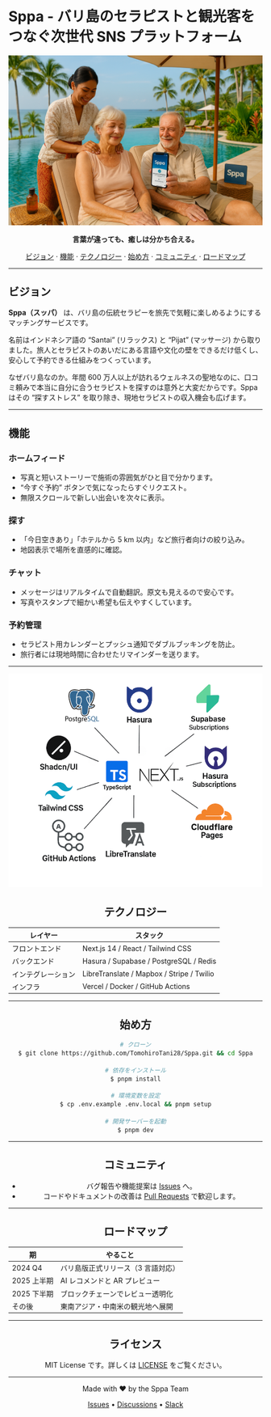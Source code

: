 # Sppa - バリ島のセラピストと観光客をつなぐ次世代 SNS プラットフォーム

<div align="center">
  <img src="public/images/sppa.png" alt="Sppa Logo" />
  <br/>
  <p>

  <strong>言葉が違っても、癒しは分かち合える。</strong>
  <p>
    <a href="#ビジョン">ビジョン</a> ·
    <a href="#機能">機能</a> ·
    <a href="#テクノロジー">テクノロジー</a> ·
    <a href="#始め方">始め方</a> ·
    <a href="#コミュニティ">コミュニティ</a> ·
    <a href="#ロードマップ">ロードマップ</a>
  </p>
</div>

---

## ビジョン

**Sppa（スッパ）** は、バリ島の伝統セラピーを旅先で気軽に楽しめるようにするマッチングサービスです。

名前はインドネシア語の “Santai” (リラックス) と “Pijat” (マッサージ) から取りました。旅人とセラピストのあいだにある言語や文化の壁をできるだけ低くし、安心して予約できる仕組みをつくっています。

なぜバリ島なのか。年間 600 万人以上が訪れるウェルネスの聖地なのに、口コミ頼みで本当に自分に合うセラピストを探すのは意外と大変だからです。Sppa はその “探すストレス” を取り除き、現地セラピストの収入機会も広げます。

---

## 機能

### ホームフィード

- 写真と短いストーリーで施術の雰囲気がひと目で分かります。
- “今すぐ予約” ボタンで気になったらすぐリクエスト。
- 無限スクロールで新しい出会いを次々に表示。

### 探す

- 「今日空きあり」「ホテルから 5 km 以内」など旅行者向けの絞り込み。
- 地図表示で場所を直感的に確認。

### チャット

- メッセージはリアルタイムで自動翻訳。原文も見えるので安心です。
- 写真やスタンプで細かい希望も伝えやすくしています。

### 予約管理

- セラピスト用カレンダーとプッシュ通知でダブルブッキングを防止。
- 旅行者には現地時間に合わせたリマインダーを送ります。

---

  <div align="center">
  <img src="public/images/technology_stack.png" alt="Sppa Logo" />
  <br/>
  <p>

## テクノロジー

| レイヤー | スタック |
| --- | --- |
| フロントエンド | Next.js 14 / React / Tailwind CSS |
| バックエンド | Hasura / Supabase / PostgreSQL / Redis |
| インテグレーション | LibreTranslate / Mapbox / Stripe / Twilio |
| インフラ | Vercel / Docker / GitHub Actions |

---

## 始め方

```bash
# クローン
$ git clone https://github.com/TomohiroTani28/Sppa.git && cd Sppa

# 依存をインストール
$ pnpm install

# 環境変数を設定
$ cp .env.example .env.local && pnpm setup

# 開発サーバーを起動
$ pnpm dev
```

---

## コミュニティ

- バグ報告や機能提案は [Issues](https://github.com/TomohiroTani28/Sppa/issues) へ。
- コードやドキュメントの改善は [Pull Requests](https://github.com/TomohiroTani28/Sppa/pulls) で歓迎します。

---

## ロードマップ

| 期 | やること |
| --- | --- |
| 2024 Q4 | バリ島版正式リリース（3 言語対応） |
| 2025 上半期 | AI レコメンドと AR プレビュー |
| 2025 下半期 | ブロックチェーンでレビュー透明化 |
| その後 | 東南アジア・中南米の観光地へ展開 |

---

## ライセンス

MIT License です。詳しくは [LICENSE](LICENSE) をご覧ください。

---

<div align="center">
  <p>Made with ❤️ by the Sppa Team</p>
  <p>
    <a href="https://github.com/TomohiroTani28/Sppa/issues">Issues</a> •
    <a href="https://github.com/TomohiroTani28/Sppa/discussions">Discussions</a> •
    <a href="https://sppaworld.slack.com">Slack</a>
  </p>
</div>
